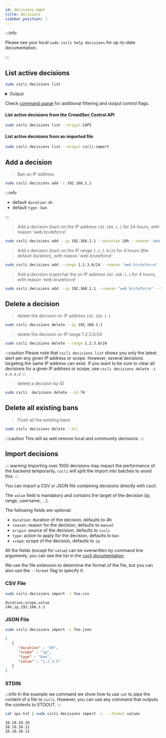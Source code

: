 ```yaml
---
id: decisions_mgmt
title: Decisions
sidebar_position: 1
---
```



:::info 

Please see your local `sudo cscli help decisions` for up-to-date documentation.

:::

## List active decisions

```bash
sudo cscli decisions list
```

<details>
  <summary>Output</summary>

```bash
+--------+----------+------------------+------------------------------------+--------+---------+--------------------------------+--------+-----------------+----------+
|   ID   |  SOURCE  |   SCOPE:VALUE    |               REASON               | ACTION | COUNTRY |               AS               | EVENTS |   EXPIRATION    | ALERT ID |
+--------+----------+------------------+------------------------------------+--------+---------+--------------------------------+--------+-----------------+----------+
| 276009 | crowdsec | Ip:xx.93.x.xxx   | crowdsecurity/telnet-bf            | ban    | CN      |  xxxxxxxx xxxxxxx Advertising  |      7 | 2m53.949221341s |    33459 |
|        |          |                  |                                    |        |         | Co.,Ltd.                       |        |                 |          |
| 276008 | crowdsec | Ip:xxx.53.xx.xxx | crowdsecurity/smb-bf               | ban    | BR      |  xxxxxxxxxx xxxxxxxxxxxxxxxx   |      6 | 1m48.728998974s |    33458 |
|        |          |                  |                                    |        |         | LTDA                           |        |                 |          |
+--------+----------+------------------+------------------------------------+--------+---------+--------------------------------+--------+-----------------+----------+
```
 - `Decision ID` is the ID of the decision
 - `SOURCE` : the source of the decisions:
    - `crowdsec` : decision from the CrowdSec agent
    - `cscli`    : decision from `cscli` (manual decision)
    - `CAPI`     : decision from CrowdSec API
    - `cscli-import`: decision from imported file
 - `SCOPE:VALUE` is the target of the decisions :
    - "scope" : the scope of the decisions (`ip`, `range`, `user` ...)
    - "value" : the value to apply on the decisions (ip_addr, ip_range, username ...)
 - `REASON` is the scenario that was triggered (or human-supplied reason)
 - `ACTION` is the type of the decision (`ban`, `captcha` ...)
 - `COUNTRY` and `AS` are provided by GeoIP enrichment if present
 - `EVENTS` number of events that triggered this decison
 - `EXPIRATION` is the time left on remediation
 - `ALERT ID` is the ID of the corresponding alert

</details>

Check [command usage](/docs/next/cscli/cscli_decisions) for additional filtering and output control flags.

#### List active decisions from the CrowdSec Central API

```bash
sudo cscli decisions list --origin CAPI
```

#### List active decisions from an imported file

```bash
sudo cscli decisions list --origin cscli-import
```


## Add a decision

> Ban an IP address

```bash
sudo cscli decisions add -i 192.168.1.1
```

:::info

 * default `duration`: `4h`
 * default `type` : `ban`

:::

> Add a decision (ban) on the IP address `192.168.1.1` for 24 hours, with reason 'web bruteforce'

```bash
sudo cscli decisions add --ip 192.168.1.1 --duration 24h --reason "web bruteforce"
```

> Add a decision (ban) on the IP range  `1.2.3.0/24` for 4 hours (the default duration), with reason 'web bruteforce'

```bash
sudo cscli decisions add --range 1.2.3.0/24 --reason "web bruteforce"
```


> Add a decision (captcha) the on IP address `192.168.1.1` for 4 hours, with reason 'web bruteforce'

```bash
sudo cscli decisions add --ip 192.168.1.1 --reason "web bruteforce" --type captcha
```

## Delete a decision

> delete the decision on IP address `192.168.1.1`

```bash
sudo cscli decisions delete --ip 192.168.1.1
```

> delete the decision on IP range 1.2.3.0/24

```bash
sudo cscli decisions delete --range 1.2.3.0/24
```

:::caution
Please note that `cscli decisions list` shows you only the latest alert per any given IP address or scope.
However, several decisions targeting the same IP address can exist. If you want to be sure to clear all decisions for a given IP address or scope, use `cscli decisions delete -i x.x.x.x`
:::

> delete a decision by ID

```bash
sudo cscli  decisions delete --id 74
```

## Delete all existing bans

> Flush all the existing bans

```bash
sudo cscli decisions delete --all
```

:::caution
This will as well remove local and community decisions.
:::

## Import decisions

::: warning
Importing over 1000 decisions may impact the performance of the backend temporarily, `cscli` will split the import into batches to avoid this.
:::

You can import a CSV or JSON file containing decisions directly with cscli.

The `value` field is mandatory and contains the target of the decision (ip, range, username, ...).

 The following fields are optional:
  - `duration`: duration of the decision, defaults to 4h
  - `reason`: reason for the decision, defaults to `manual`
  - `origin`: source of the decision, defaults to `cscli`
  - `type`: action to apply for the decision, defaults to `ban`
  - `scope`: scope of the decision, defaults to `ip`

All the fields (except for `value`) can be overwritten by command line arguments, you can see the list in the [cscli documentation](/docs/next/cscli/cscli_decisions_import).

We use the file extension to determine the format of the file, but you can also use the `--format` flag to specify it.

### CSV File

```bash
sudo cscli decisions import -i foo.csv
```

```csv title="Example CSV file"
duration,scope,value
24h,ip,192.168.1.1
```

### JSON File

```bash
sudo cscli decisions import -i foo.json
```

```json title="Example JSON file"
[
   {
      "duration" : "4h", 
      "scope" : "ip", 
      "type" : "ban", 
      "value" : "1.2.3.5"
   }
]
```
### STDIN

:::info
In the example we command we show how to use `cat` to pipe the content of a file to `cscli`. However, you can use any command that outputs the contents to STDOUT.
:::

```bash
cat ips.txt | sudo cscli decisions import -i- --format values
```

```text title="Example of ips.txt"
10.10.10.10
10.10.10.11
10.10.10.12
```
